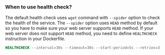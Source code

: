 ### When to use health check?

The default health check uses `wget` command with `--spider` option to check the health of the service. The `--spider` option uses `HEAD` method by default so you have to make sure your web server supports `HEAD` method. If your web server does not support `HEAD` method, you need to define `HEALTHCHECK` instruction in your Dockerfile.

```dockerfile title="Dockerfile"
HEALTHCHECK --interval=30s --timeout=30s --start-period=5s --retries=3 CMD wget -qO- http://localhost:3000/health || exit 1
```
